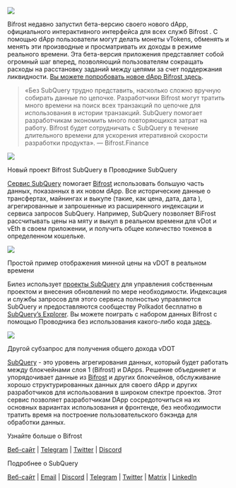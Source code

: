 
![](https://miro.medium.com/max/1400/0*nqNosmn0y7FHOI42)

Bifrost недавно запустил бета-версию своего нового dApp, официального интерактивного интерфейса для всех служб Bifrost . С помощью dApp пользователи могут делать монеты vTokens, обменять и менять эти производные и просматривать их доходы в режиме реального времени. Эта бета-версия приложения представляет собой огромный шаг вперед, позволяющий пользователям сокращать расходы на расстановку заданий между цепями за счет поддержания ликвидности. [Вы можете попробовать новое dApp Bifrost здесь](https://apps.bifrost.finance/).

> «Без SubQuery трудно представить, насколько сложно вручную собирать данные по цепочке. Разработчики Bifrost могут тратить много времени на поиск всех транзакций по цепочке для использования в истории транзакций. SubQuery помогает разработчикам экономить много повторяющихся затрат на работу. Bifrost будет сотрудничать с SubQuery в течение длительного времени для ускорения итеративной скорости разработки продукта». — Bifrost.Finance


![](https://miro.medium.com/max/1400/0*_JK-h0rjef6rk1ot)

Новый проект Bifrost SubQuery в Проводнике SubQuery

[Сервис SubQuery](https://subquery.network/) помогает [Bifrost](https://bifrost.finance/) использовать большую часть данных, показанных в их новом dApp. Все исторические данные о трансфертах, майнингах и выкупе (такие, как цена, дата, дата ), агрегированные и запрошенные из расширенного индексации и сервиса запросов SubQuery. Например, SubQuery позволяет BiFrost рассчитывать цены на мяту и выкуп в реальном времени для vDot и vEth в своем приложении, и получить общее количество токенов в определенном кошельке.

![](https://miro.medium.com/max/1400/0*WIxvwcgPIHzCf0E3)

Простой пример отображения минной цены на vDOT в реальном времени

Билез использует [проекты SubQuery](https://project.subquery.network/) для управления собственным проектом и внесения обновлений по мере необходимости. Индексация и службы запросов для этого сервиса полностью управляются SubQuery и предоставляются сообществу Polkadot бесплатно в [SubQuery’s Explorer](https://explorer.subquery.network/). Вы можете поиграть с набором данных Bifrost с помощью Проводника без использования какого-либо кода [здесь](https://explorer.subquery.network/subquery/bifrost-finance/subql).

![](https://miro.medium.com/max/1400/0*J9Rao6oyFMxVNWzZ)

Другой субзапрос для получения общего дохода vDOT

[SubQuery](https://subquery.network/) - это уровень агрегирования данных, который будет работать между блокчейнами слоя 1 (Bifrost) и DApps. Решение объединяет и упорядочивает данные из [Bifrost](https://bifrost.finance/) и других блокчейнов, обслуживание хорошо структурированных данных для своего dApp и других разработчиков для использования в широком спектре проектов. Этот сервис позволяет разработчикам DApp сосредоточиться на их основных вариантах использования и фронтенде, без необходимости тратить время на построение пользовательского бэкэнда для обработки данных.

Узнайте больше о Bifrost

[Веб-сайт](https://bifrost.finance/) | [Telegram](https://t.me/bifrost_finance) | [Twitter](https://twitter.com/bifrost_finance) | [Discord](https://discord.gg/XjnjdKBNXj)

Подробнее о SubQuery

[Веб-сайт](https://subquery.network/) | [Email](mailto:hello@subquery.network) | [Discord](https://discord.com/invite/78zg8aBSMG) | [Telegram](https://t.me/subquerynetwork) | [Twitter](https://twitter.com/subquerynetwork) | [Matrix](https://matrix.to/#/#subquery:matrix.org) | [LinkedIn](https://www.linkedin.com/company/subquery)
